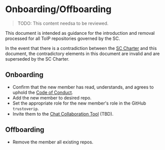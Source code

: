 # Onboarding/Offboarding

>TODO: This content needsa to be reviewed.

This document is intended as guidance for the introduction and removal processed for all ToIP repositories governed by the SC.

In the event that there is a contradiction between the [SC Charter](SC_Charter.md) and this document, the contradictory elements in this document are invalid and are superseded by the SC Charter.

## Onboarding

* Confirm that the new member has read, understands, and agrees to uphold the
  [Code of Conduct](https://github.com/trustoverip/admin/blob/master/CODE_OF_CONDUCT.md).
* Add the new member to desired repo.
* Set the appropriate role for the new member's role in the GitHub `trustoverip`.
* Invite them to the [Chat Collaboration Tool]() (TBD).

## Offboarding

* Remove the member all existing repos.
